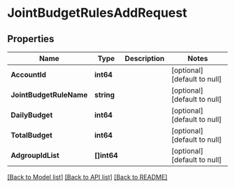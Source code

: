 # JointBudgetRulesAddRequest

## Properties
Name | Type | Description | Notes
------------ | ------------- | ------------- | -------------
**AccountId** | **int64** |  | [optional] [default to null]
**JointBudgetRuleName** | **string** |  | [optional] [default to null]
**DailyBudget** | **int64** |  | [optional] [default to null]
**TotalBudget** | **int64** |  | [optional] [default to null]
**AdgroupIdList** | **[]int64** |  | [optional] [default to null]

[[Back to Model list]](../README.md#documentation-for-models) [[Back to API list]](../README.md#documentation-for-api-endpoints) [[Back to README]](../README.md)


